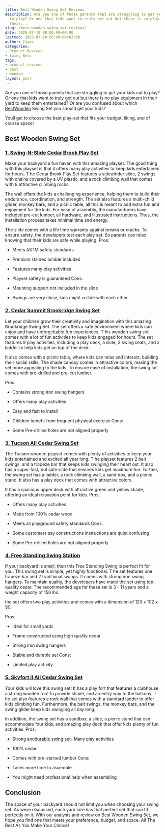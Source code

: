 ```yaml
---
title: Best Wooden Swing Set Reviews
description: Are you one of those parents that are struggling to get your kids out
  to play? Or one that kids want to truly get out but there is no play equipment in
  their...
slug: /best-wooden-swing-set-reviews/
date: 2025-07-10 00:00:00+00:00
lastmod: 2025-07-10 00:00:00+03:00
author: Isaac
categories:
- Product Reviews
- Swing Sets
tags:
- product-reviews
- best
- wooden
layout: post
---
```

Are you one of those parents that are struggling to get your kids out to play? Or one that kids want to truly get out but there is no play equipment in their yard to keep them entertained? Or are you confused about which [Best](https://pestpolicy.com/best-chipmunk-repellents/)[Wooden](https://pestpolicy.com/how-to-remove-paint-from-wooden-floor/) Swing Set you should get your kids?

Youll get to choose the best play-set that fits your budget, liking, and of course space!

##  Best Wooden Swing Set

###  [1. Swing-N-Slide Cedar Brook Play Set](https://www.amazon.com/dp/B00RM288IK/?tag=p-policy-20)

Make your backyard a fun haven with this amazing playset. The good thing with this playset is that it offers many play activities to keep kids entertained for hours. T he Cedar Brook Play Set features a sidewinder slide, 2 swings with chains covered by a UV plastic, and a rock climbing wall that comes with 8 attractive climbing rocks.

The wall offers the kids a challenging experience, helping them to build their endurance, coordination, and strength. The set also features a multi-child glider, monkey bars, and a picnic table, all this is meant to add extra fun and enjoyment for the kids. For ease of assembly, the manufacturers have included pre-cut lumber, all hardware, and illustrated instructions. Thus, the installation process takes minimal time and energy.

The slide comes with a life time warranty against breaks or cracks. To ensure safety, the developers test each play set. So parents can relax knowing that their kids are safe while playing.
Pros:

- Meets ASTM safety standards

- Premium stained lumber included

- Features many play activities

- Playset safety is guaranteed Cons:

- Mounting support not included in the slide

- Swings are very close, kids might collide with each other

###  [2. Cedar Summit Brookridge Swing Set](https://www.amazon.com/dp/B008E8T8AI//?tag=p-policy-20)

Let your children grow their creativity and imagination with this amazing Brookridge Swing Set. The set offers a safe environment where kids can enjoy and have unforgettable fun experiences. T his wooden swing set comes with a lot of fun activities to keep kids engaged for hours. The set features 9 play activities, including a play deck, a slide, 2 swing seats, and a ladder to help kids get on top of the deck.

It also comes with a picnic table, where kids can relax and interact, building their social skills. The shade canopy comes in attractive colors, making the set more appealing to the kids. To ensure ease of installation, the swing set comes with pre-drilled and pre-cut lumber.

Pros:

- Contains strong iron swing hangers

- Offers many play activities

- Easy and fast to install

- Children benefit from frequent physical exercise Cons:

- Some Pre-drilled holes are not aligned properly

###  [3. Tucson All Cedar Swing Set](https://www.amazon.com/dp/B016XMU2LK/?tag=p-policy-20)

The Tucson wooden playset comes with plenty of activities to keep your kids entertained and excited all year long. T he playset features 2 belt swings, and a trapeze bar that keeps kids swinging their heart out. It also has a super-fast, but safe slide that ensures kids get maximum fun. Further, the swing set has a ladder, a rock climbing wall, a sand box, and a picnic stand. It also has a play deck that comes with attractive colors.

It has a spacious upper deck with attractive green and yellow shade, offering an ideal relaxation point for kids.
Pros:

- Offers many play activities

- Made from 100% cedar wood

- Meets all playground safety standards Cons:

- Some customers say constructions instructions are quiet confusing

- Some Pre-drilled holes are not aligned properly

###  [4. Free Standing Swing Station](https://www.amazon.com/dp/B004F79K82/?tag=p-policy-20)

If your backyard is small, then this Free Standing Swing is perfect fit for you. This swing set is simple, yet highly functional. T he set features one trapeze bar and 2 traditional swings. It comes with strong iron swing hangers. To maintain quality, the developers have made the set using top-quality cedar. The recommended age for these set is 3 - 11 years and a weight capacity of 156 lbs.

the set offers two play activities and comes with a dimension of 120 x 102 x 90.

Pros:

- Ideal for small yards

- Frame constructed using high quality cedar

- Strong iron swing hangers

- Stable and durable set Cons:

- Limited play activity

###  [5. Skyfort II All Cedar Swing Set](https://www.amazon.com/dp/B0177AVE9G/?tag=p-policy-20)

Your kids will love this swing set! It has a play fort that features a clubhouse, a strong wooden roof to provide shade, and an entry way to the balcony. T he set also features a rock wall that comes with a standard ladder to offer kids climbing fun. Furthermore, the belt swings, the monkey bars, and the swing glider keep kids swinging all day long.

In addition, the swing set has a sandbox, a slide, a picnic stand that can accommodate four kids, and amazing play deck that offer kids plenty of fun activities.
Pros:

- Strong and[durable swing set](https://pestpolicy.com/best-stain-for-swing-set/)- Many play activities

- 100% cedar

- Comes with pre-stained lumber Cons:

- Takes more time to assemble

- You might need professional help when assembling

##  Conclusion

The space of your backyard should not limit you when choosing your swing set. As weve discussed, each yard size has that perfect set that can fit perfectly on it. With our analysis and review on Best Wooden Swing Set, we hope you find one that meets your preference, budget, and space. All The Best As You Make Your Choice!

